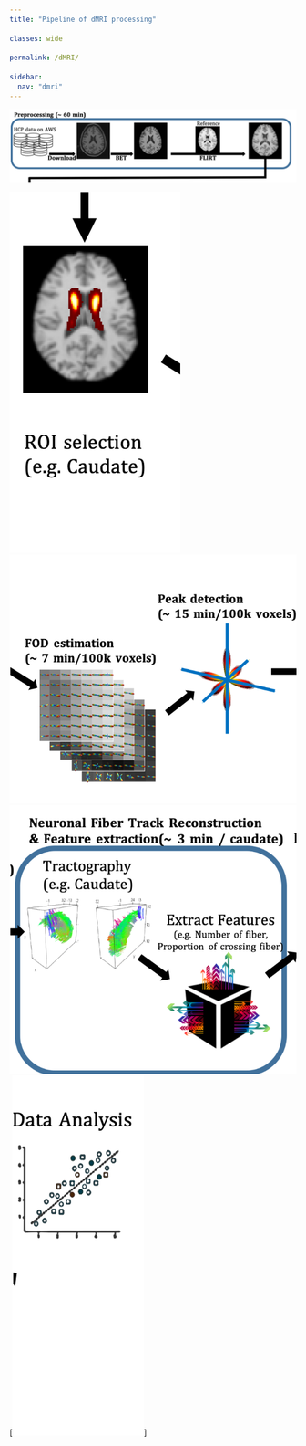 ```yaml
---
title: "Pipeline of dMRI processing"

classes: wide

permalink: /dMRI/

sidebar:
  nav: "dmri"
---
```


[![](/assets/images/dmri/p1.png)](dMRI/download_preprocessing/)

[![](/assets/images/dmri/p2.png)](dMRI/roi_selection/) [![](/assets/images/dmri/p3.png)](dMRI/fod_estimation/) [![](/assets/images/dmri/p4.png)](dMRI/tractography/) [![](/assets/images/dmri/p5.png)]


<!--
<img src= "/assets/images/dmri/pipeline.png" usemap="#dMRIPipeline">

<map name="dMRIPipeline"> 
  <area shape="rect" coords="10, 10, 600, 160" href="/dMRI/download_preprocessing/" target="_blank"/>
  <area shape="rect" coords="10, 200, 80, 300" href="/dMRI/roi_selection/" target="_blank"/>
  <area shape="rect" coords="100, 200, 300, 300" href="/dMRI/fod_estimation/" target="_blank"/>
  <area shape="rect" coords="320, 200, 500, 300" href="/dMRI/tractography/" target="_blank"/>
</map>
-->

